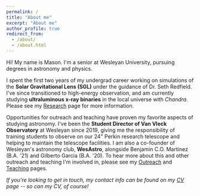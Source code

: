 ```yaml
---
permalink: /
title: "About me"
excerpt: "About me"
author_profile: true
redirect_from: 
  - /about/
  - /about.html
---
```


Hi! My name is Mason. I'm a senior at Wesleyan University, pursuing degrees in astronomy and physics.

I spent the first two years of my undergrad career working on simulations of the **Solar Gravitational Lens (SGL)** under the guidance of Dr. Seth Redfield. I've since transitioned to high-energy observation, and am currently studying **ultraluminous x-ray binaries** in the local universe with *Chandra*. Please see my [Research](mvtea.github.io/research) page for more information.

Opportunities for outreach and teaching have proven my favorite aspects of studying astronomy. I've been the **Student Director of Van Vleck Observatory** at Wesleyan since 2019, giving me the responsibility of training students to observe on our 24" Perkin research telescope and helping to maintain the telescope facilities. I am also a co-founder of Wesleyan's astronomy club, **WesAstro**, alongside Benjamin C.O. Martinez (B.A. '21) and Gilberto Garcia (B.A. '20). To hear more about this and other outreach and teaching I'm involved in, please see my [Outreach](mvtea.github.io/outreach) and [Teaching](mvtea.github.io/teaching) pages.

*If you're looking to get in touch, my contact info can be found on my [CV](mvtea.github.io/cv) page -- so can my CV, of course!*

